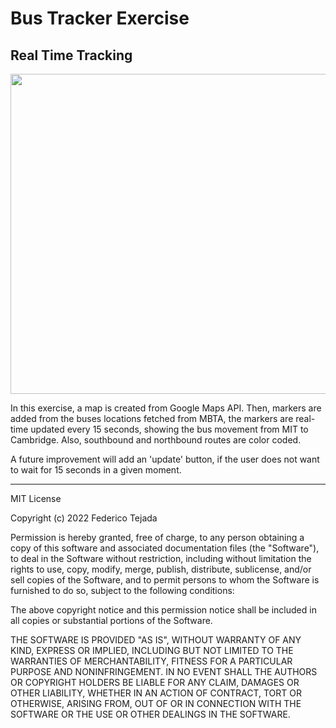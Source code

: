# Bus Tracker Exercise
## Real Time Tracking

<img src= "map.png" width='512'/>

In this exercise, a map is created from Google Maps API. Then, markers are added from the buses locations fetched from MBTA, the markers are real-time updated every 15 seconds, showing the bus movement from MIT to Cambridge. Also, southbound and northbound routes are color coded.

A future improvement will add an 'update' button, if the user does not want to wait for 15 seconds in a given moment.

---
MIT License

Copyright (c) 2022 Federico Tejada

Permission is hereby granted, free of charge, to any person obtaining a copy
of this software and associated documentation files (the "Software"), to deal
in the Software without restriction, including without limitation the rights
to use, copy, modify, merge, publish, distribute, sublicense, and/or sell
copies of the Software, and to permit persons to whom the Software is
furnished to do so, subject to the following conditions:

The above copyright notice and this permission notice shall be included in all
copies or substantial portions of the Software.

THE SOFTWARE IS PROVIDED "AS IS", WITHOUT WARRANTY OF ANY KIND, EXPRESS OR
IMPLIED, INCLUDING BUT NOT LIMITED TO THE WARRANTIES OF MERCHANTABILITY,
FITNESS FOR A PARTICULAR PURPOSE AND NONINFRINGEMENT. IN NO EVENT SHALL THE
AUTHORS OR COPYRIGHT HOLDERS BE LIABLE FOR ANY CLAIM, DAMAGES OR OTHER
LIABILITY, WHETHER IN AN ACTION OF CONTRACT, TORT OR OTHERWISE, ARISING FROM,
OUT OF OR IN CONNECTION WITH THE SOFTWARE OR THE USE OR OTHER DEALINGS IN THE
SOFTWARE.
